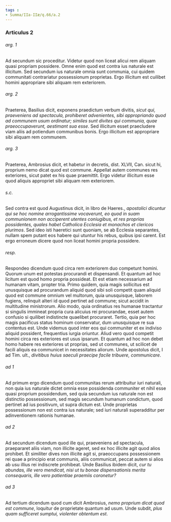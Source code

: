 ```yaml
---
tags : 
- Summa/IIa-IIæ/q.66/a.2
---
```


### Articulus 2

###### arg. 1
Ad secundum sic proceditur. Videtur quod non liceat alicui rem aliquam quasi propriam possidere. Omne enim quod est contra ius naturale est illicitum. Sed secundum ius naturale omnia sunt communia, cui quidem communitati contrariatur possessionum proprietas. Ergo illicitum est cuilibet homini appropriare sibi aliquam rem exteriorem.

###### arg. 2
Praeterea, Basilius dicit, exponens praedictum verbum divitis, *sicut qui, praeveniens ad spectacula, prohiberet advenientes, sibi appropriando quod ad communem usum ordinatur; similes sunt divites qui communia, quae praeoccupaverunt, aestimant sua esse*. Sed illicitum esset praecludere viam aliis ad potiendum communibus bonis. Ergo illicitum est appropriare sibi aliquam rem communem.

###### arg. 3
Praeterea, Ambrosius dicit, et habetur in decretis, dist. XLVII, Can. sicut hi, proprium nemo dicat quod est commune. Appellat autem communes res exteriores, sicut patet ex his quae praemittit. Ergo videtur illicitum esse quod aliquis appropriet sibi aliquam rem exteriorem.

###### s.c.
Sed contra est quod Augustinus dicit, in libro de Haeres., *apostolici dicuntur qui se hoc nomine arrogantissime vocaverunt, eo quod in suam communionem non acciperent utentes coniugibus, et res proprias possidentes, quales habet Catholica Ecclesia et monachos et clericos plurimos*. Sed ideo isti haeretici sunt quoniam, se ab Ecclesia separantes, nullam spem putant eos habere qui utuntur his rebus, quibus ipsi carent. Est ergo erroneum dicere quod non liceat homini propria possidere.

###### resp.
Respondeo dicendum quod circa rem exteriorem duo competunt homini. Quorum unum est potestas procurandi et dispensandi. Et quantum ad hoc licitum est quod homo propria possideat. Et est etiam necessarium ad humanam vitam, propter tria. Primo quidem, quia magis sollicitus est unusquisque ad procurandum aliquid quod sibi soli competit quam aliquid quod est commune omnium vel multorum, quia unusquisque, laborem fugiens, relinquit alteri id quod pertinet ad commune; sicut accidit in multitudine ministrorum. Alio modo, quia ordinatius res humanae tractantur si singulis immineat propria cura alicuius rei procurandae, esset autem confusio si quilibet indistincte quaelibet procuraret. Tertio, quia per hoc magis pacificus status hominum conservatur, dum unusquisque re sua contentus est. Unde videmus quod inter eos qui communiter et ex indiviso aliquid possident, frequentius iurgia oriuntur. Aliud vero quod competit homini circa res exteriores est usus ipsarum. Et quantum ad hoc non debet homo habere res exteriores ut proprias, sed ut communes, ut scilicet de facili aliquis ea communicet in necessitates aliorum. Unde apostolus dicit, I ad Tim. ult., *divitibus huius saeculi praecipe facile tribuere, communicare*.

###### ad 1
Ad primum ergo dicendum quod communitas rerum attribuitur iuri naturali, non quia ius naturale dictet omnia esse possidenda communiter et nihil esse quasi proprium possidendum, sed quia secundum ius naturale non est distinctio possessionum, sed magis secundum humanum condictum, quod pertinet ad ius positivum, ut supra dictum est. Unde proprietas possessionum non est contra ius naturale; sed iuri naturali superadditur per adinventionem rationis humanae.

###### ad 2
Ad secundum dicendum quod ille qui, praeveniens ad spectacula, praepararet aliis viam, non illicite ageret, sed ex hoc illicite agit quod alios prohibet. Et similiter dives non illicite agit si, praeoccupans possessionem rei quae a principio erat communis, aliis communicat, peccat autem si alios ab usu illius rei indiscrete prohibeat. Unde Basilius ibidem dicit, *cur tu abundas, ille vero mendicat, nisi ut tu bonae dispensationis merita consequaris, ille vero patientiae praemiis coronetur?*

###### ad 3
Ad tertium dicendum quod cum dicit Ambrosius, *nemo proprium dicat quod est commune*, loquitur de proprietate quantum ad usum. Unde subdit, *plus quam sufficeret sumptui, violenter obtentum est*.

